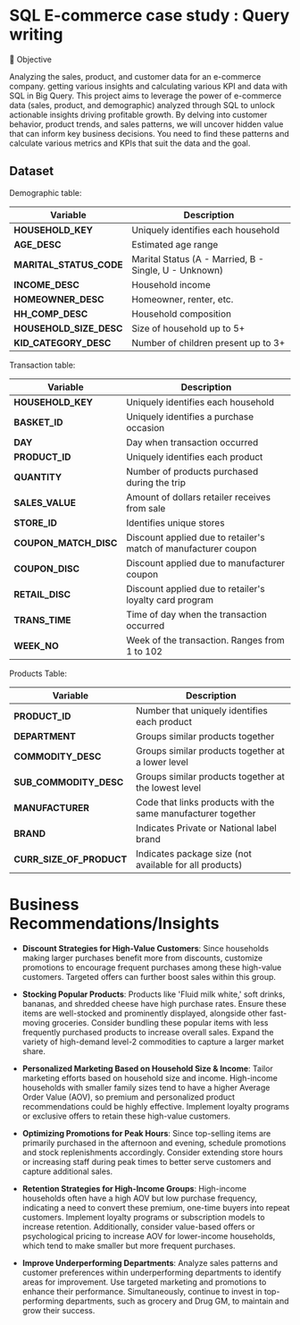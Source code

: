 # SQL E-commerce case study : Query writing

🎯 Objective

Analyzing the sales, product, and customer data for an e-commerce company. getting various insights and calculating various KPI and data with SQL in Big Query.
This project aims to leverage the power of e-commerce data (sales, product, and demographic) analyzed through SQL to unlock actionable insights driving profitable growth. By delving into 
customer behavior, product trends, and sales patterns, we will uncover hidden value that can inform key business decisions. You need to find these patterns and calculate various metrics and 
KPIs that suit the data and the goal.


## Dataset

Demographic table:

| **Variable**          | **Description**                                                            |
|-----------------------|----------------------------------------------------------------------------|
| **HOUSEHOLD_KEY**      | Uniquely identifies each household                                          |
| **AGE_DESC**           | Estimated age range                                                        |
| **MARITAL_STATUS_CODE**| Marital Status (A - Married, B - Single, U - Unknown)                      |
| **INCOME_DESC**        | Household income                                                           |
| **HOMEOWNER_DESC**     | Homeowner, renter, etc.                                                    |
| **HH_COMP_DESC**       | Household composition                                                      |
| **HOUSEHOLD_SIZE_DESC**| Size of household up to 5+                                                 |
| **KID_CATEGORY_DESC**  | Number of children present up to 3+                                        |

Transaction table:

| **Variable**           | **Description**                                                         |
|------------------------|-------------------------------------------------------------------------|
| **HOUSEHOLD_KEY**       | Uniquely identifies each household                                       |
| **BASKET_ID**           | Uniquely identifies a purchase occasion                                  |
| **DAY**                 | Day when transaction occurred                                            |
| **PRODUCT_ID**          | Uniquely identifies each product                                         |
| **QUANTITY**            | Number of products purchased during the trip                             |
| **SALES_VALUE**         | Amount of dollars retailer receives from sale                            |
| **STORE_ID**            | Identifies unique stores                                                 |
| **COUPON_MATCH_DISC**   | Discount applied due to retailer's match of manufacturer coupon           |
| **COUPON_DISC**         | Discount applied due to manufacturer coupon                              |
| **RETAIL_DISC**         | Discount applied due to retailer's loyalty card program                   |
| **TRANS_TIME**          | Time of day when the transaction occurred                                |
| **WEEK_NO**             | Week of the transaction. Ranges from 1 to 102                            |


Products Table:

| **Variable**              | **Description**                                                          |
|---------------------------|--------------------------------------------------------------------------|
| **PRODUCT_ID**            | Number that uniquely identifies each product                             |
| **DEPARTMENT**            | Groups similar products together                                          |
| **COMMODITY_DESC**        | Groups similar products together at a lower level                        |
| **SUB_COMMODITY_DESC**    | Groups similar products together at the lowest level                      |
| **MANUFACTURER**          | Code that links products with the same manufacturer together              |
| **BRAND**                 | Indicates Private or National label brand                                 |
| **CURR_SIZE_OF_PRODUCT**   | Indicates package size (not available for all products)                   |

    
# Business Recommendations/Insights

- **Discount Strategies for High-Value Customers**: Since households making larger purchases benefit more from discounts, customize promotions to encourage frequent purchases among these high-value customers. Targeted offers can further boost sales within this group.

- **Stocking Popular Products**: Products like 'Fluid milk white,' soft drinks, bananas, and shredded cheese have high purchase rates. Ensure these items are well-stocked and prominently displayed, alongside other fast-moving groceries. Consider bundling these popular items with less frequently purchased products to increase overall sales. Expand the variety of high-demand level-2 commodities to capture a larger market share.

- **Personalized Marketing Based on Household Size & Income**: Tailor marketing efforts based on household size and income. High-income households with smaller family sizes tend to have a higher Average Order Value (AOV), so premium and personalized product recommendations could be highly effective. Implement loyalty programs or exclusive offers to retain these high-value customers.

- **Optimizing Promotions for Peak Hours**: Since top-selling items are primarily purchased in the afternoon and evening, schedule promotions and stock replenishments accordingly. Consider extending store hours or increasing staff during peak times to better serve customers and capture additional sales.

- **Retention Strategies for High-Income Groups**: High-income households often have a high AOV but low purchase frequency, indicating a need to convert these premium, one-time buyers into repeat customers. Implement loyalty programs or subscription models to increase retention. Additionally, consider value-based offers or psychological pricing to increase AOV for lower-income households, which tend to make smaller but more frequent purchases.

- **Improve Underperforming Departments**: Analyze sales patterns and customer preferences within underperforming departments to identify areas for improvement. Use targeted marketing and promotions to enhance their performance. Simultaneously, continue to invest in top-performing departments, such as grocery and Drug GM, to maintain and grow their success.
